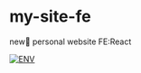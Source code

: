 # my-site-fe
new💊 personal website FE:React

[![ENV](https://img.shields.io/badge/react-%5E16.7.0--alpha.2-blue.svg)](https://github.com/Yangzhedi/my-site-fe)
